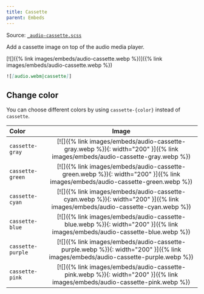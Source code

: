 ```yaml
---
title: Cassette
parent: Embeds
---
```


Source: [`_audio-cassette.scss`](https://github.com/ElsaTam/obsidian-fancy-a-story/blob/main/scss/editor/embeds/_audio-cassette.scss)

Add a cassette image on top of the audio media player.

[![]({% link images/embeds/audio-cassette.webp %})]({% link images/embeds/audio-cassette.webp %})

```markdown
![[audio.webm|cassette]]
```

## Change color

You can choose different colors by using `cassette-{color}` instead of `cassette`.

| Color             | Image                                                                                                           |
|:------------------|:---------------------------------------------------------------------------------------------------------------:|
| `cassette-gray`   | [![]({% link images/embeds/audio-cassette-gray.webp %}){: width="200" }]({% link images/embeds/audio-cassette-gray.webp %})     |
| `cassette-green`  | [![]({% link images/embeds/audio-cassette-green.webp %}){: width="200" }]({% link images/embeds/audio-cassette-green.webp %})   |
| `cassette-cyan`   | [![]({% link images/embeds/audio-cassette-cyan.webp %}){: width="200" }]({% link images/embeds/audio-cassette-cyan.webp %})     |
| `cassette-blue`   | [![]({% link images/embeds/audio-cassette-blue.webp %}){: width="200" }]({% link images/embeds/audio-cassette-blue.webp %})     |
| `cassette-purple` | [![]({% link images/embeds/audio-cassette-purple.webp %}){: width="200" }]({% link images/embeds/audio-cassette-purple.webp %}) |
| `cassette-pink`   | [![]({% link images/embeds/audio-cassette-pink.webp %}){: width="200" }]({% link images/embeds/audio-cassette-pink.webp %})     |